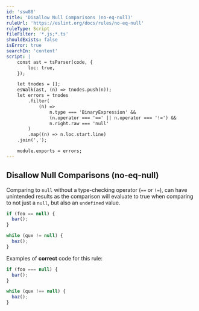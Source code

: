 ```yaml
---
id: 'ssw88'
title: 'Disallow Null Comparisons (no-eq-null)'
ruleUrl: 'https://eslint.org/docs/rules/no-eq-null'
ruleType: Script
fileFilter: '*.js;*.ts'
shouldExists: false
isError: true
searchIn: 'content'
script: |
    const ast = tsParser(code, {
        loc: true,
    });

    let tnodes = [];
    esWalk(ast, (n) => tnodes.push(n));
    let errors = tnodes
        .filter(
            (n) =>
                n.type === 'BinaryExpression' &&
                (n.operator === '==' || n.operator === '!=') &&
                n.right.raw === 'null'
        )
        .map((n) => n.loc.start.line)
    .join(',');

    module.exports = errors;
---
```


## Disallow Null Comparisons (no-eq-null)

Comparing to `null` without a type-checking operator (`==` or `!=`), can have unintended results as the comparison will evaluate to true when comparing to not just a `null`, but also an `undefined` value.

```javascript
if (foo == null) {
  bar();
}

while (qux != null) {
  baz();
}
```

Examples of **correct** code for this rule:

```javascript
if (foo === null) {
  bar();
}

while (qux !== null) {
  baz();
}
```
